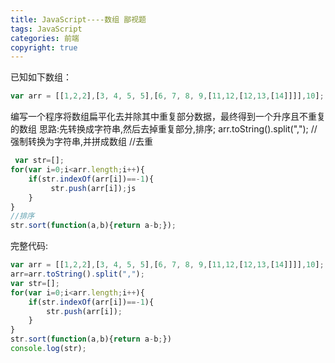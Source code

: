 ```yaml
---
title: JavaScript----数组 鄙视题
tags: JavaScript
categories: 前端
copyright: true
---
```


已知如下数组：
```js
var arr = [[1,2,2],[3, 4, 5, 5],[6, 7, 8, 9,[11,12,[12,13,[14]]]],10];
```
编写一个程序将数组扁平化去并除其中重复部分数据，最终得到一个升序且不重复的数组
思路:先转换成字符串,然后去掉重复部分,排序;
arr.toString().split(",");   //强制转换为字符串,并拼成数组
//去重
```js
 var str=[];
for(var i=0;i<arr.length;i++){
    if(str.indexOf(arr[i])==-1){
         str.push(arr[i]);js
    }
}  
//排序
str.sort(function(a,b){return a-b;});
```
完整代码:
```js
var arr = [[1,2,2],[3, 4, 5, 5],[6, 7, 8, 9,[11,12,[12,13,[14]]]],10];
arr=arr.toString().split(",");
var str=[];
for(var i=0;i<arr.length;i++){
    if(str.indexOf(arr[i])==-1){
        str.push(arr[i]);
    }
}  
str.sort(function(a,b){return a-b;})
console.log(str);
```